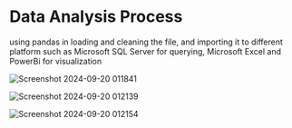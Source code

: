 # Data Analysis Process
using pandas in loading and cleaning the file, and importing it to different platform such as Microsoft SQL Server for querying, Microsoft Excel and PowerBi for visualization

![Screenshot 2024-09-20 011841](https://github.com/user-attachments/assets/5464d822-bf5f-4d3f-849d-b70b76f416cf)


![Screenshot 2024-09-20 012139](https://github.com/user-attachments/assets/1ef94dee-b7c6-4946-b1d6-fd9cd614d09f)


![Screenshot 2024-09-20 012154](https://github.com/user-attachments/assets/2c4b4fe4-8157-417c-8f3f-7e23d3519649)

